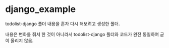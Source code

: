 # django_example

todolist-django 폴더 내용을 혼자 다시 해보려고 생성한 폴더.

내용은 변화를 줘서 한 것이 아니라서 todolist-django 폴더와 코드가 완전 동일하여 굳이 올리지 않음.
